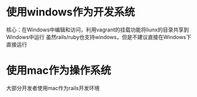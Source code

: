 # 使用windows作为开发系统
核心：在Windows中编辑和访问，利用vagrant的挂载功能将liunx的目录共享到Windows中运行
虽然rails/ruby也支持windows，但是不建议直接在Windows下直接运行


# 使用mac作为操作系统
大部分开发者使用mac作为rails开发环境
